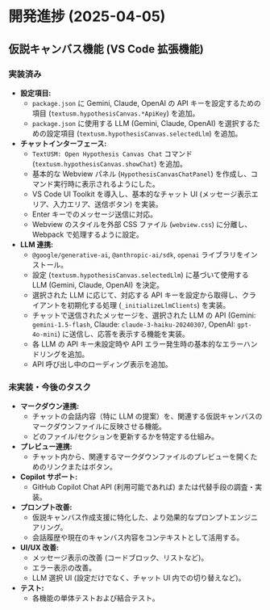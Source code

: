 # 開発進捗 (2025-04-05)

## 仮説キャンバス機能 (VS Code 拡張機能)

### 実装済み

*   **設定項目:**
    *   `package.json` に Gemini, Claude, OpenAI の API キーを設定するための項目 (`textusm.hypothesisCanvas.*ApiKey`) を追加。
    *   `package.json` に使用する LLM (Gemini, Claude, OpenAI) を選択するための設定項目 (`textusm.hypothesisCanvas.selectedLlm`) を追加。
*   **チャットインターフェース:**
    *   `TextUSM: Open Hypothesis Canvas Chat` コマンド (`textusm.hypothesisCanvas.showChat`) を追加。
    *   基本的な Webview パネル (`HypothesisCanvasChatPanel`) を作成し、コマンド実行時に表示されるようにした。
    *   VS Code UI Toolkit を導入し、基本的なチャット UI (メッセージ表示エリア、入力エリア、送信ボタン) を実装。
    *   Enter キーでのメッセージ送信に対応。
    *   Webview のスタイルを外部 CSS ファイル (`webview.css`) に分離し、Webpack で処理するように設定。
*   **LLM 連携:**
    *   `@google/generative-ai`, `@anthropic-ai/sdk`, `openai` ライブラリをインストール。
    *   設定 (`textusm.hypothesisCanvas.selectedLlm`) に基づいて使用する LLM (Gemini, Claude, OpenAI) を決定。
    *   選択された LLM に応じて、対応する API キーを設定から取得し、クライアントを初期化する処理 (`_initializeLlmClients`) を実装。
    *   チャットで送信されたメッセージを、選択された LLM の API (Gemini: `gemini-1.5-flash`, Claude: `claude-3-haiku-20240307`, OpenAI: `gpt-4o-mini`) に送信し、応答を表示する機能を実装。
    *   各 LLM の API キー未設定時や API エラー発生時の基本的なエラーハンドリングを追加。
    *   API 呼び出し中のローディング表示を追加。

### 未実装・今後のタスク

*   **マークダウン連携:**
    *   チャットの会話内容（特に LLM の提案）を、関連する仮説キャンバスのマークダウンファイルに反映させる機能。
    *   どのファイル/セクションを更新するかを特定する仕組み。
*   **プレビュー連携:**
    *   チャット内から、関連するマークダウンファイルのプレビューを開くためのリンクまたはボタン。
*   **Copilot サポート:**
    *   GitHub Copilot Chat API (利用可能であれば) または代替手段の調査・実装。
*   **プロンプト改善:**
    *   仮説キャンバス作成支援に特化した、より効果的なプロンプトエンジニアリング。
    *   会話履歴や現在のキャンバス内容をコンテキストとして活用する。
*   **UI/UX 改善:**
    *   メッセージ表示の改善 (コードブロック、リストなど)。
    *   エラー表示の改善。
    *   LLM 選択 UI (設定だけでなく、チャット UI 内での切り替えなど)。
*   **テスト:**
    *   各機能の単体テストおよび結合テスト。
